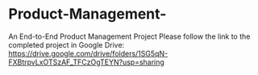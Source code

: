 # Product-Management-
An End-to-End Product Management Project
Please follow the link to the completed project in Google Drive: https://drive.google.com/drive/folders/1SG5qN-FXBtrpvLxOTSzAF_TFCzOgTEYN?usp=sharing
